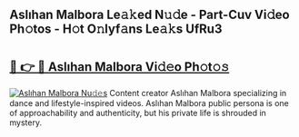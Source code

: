 ## Aslıhan Malbora Le𝚊𝚔ed N𝚞𝚍e - Part-Cuv Vi𝚍eo Ph𝚘tos - H𝚘t O𝚗lyf𝚊ns Le𝚊𝚔s UfRu3

# <h2><a href="http://hf1unai.feru.top/?c=Asl%c4%b1han+Malbora">🔗 👉 🔴 Aslıhan Malbora Vi𝚍𝚎o Ph𝚘t𝚘𝚜</a></h2>

[![Aslıhan Malbora Nu𝚍𝚎s](https://i.imgur.com/0TWrTi3.gif)](http://hf1unai.feru.top/?c=Asl%c4%b1han+Malbora)
Content creator Aslıhan Malbora specializing in dance and lifestyle-inspired videos. Aslıhan Malbora public persona is one of approachability and authenticity, but his private life is shrouded in mystery. 

